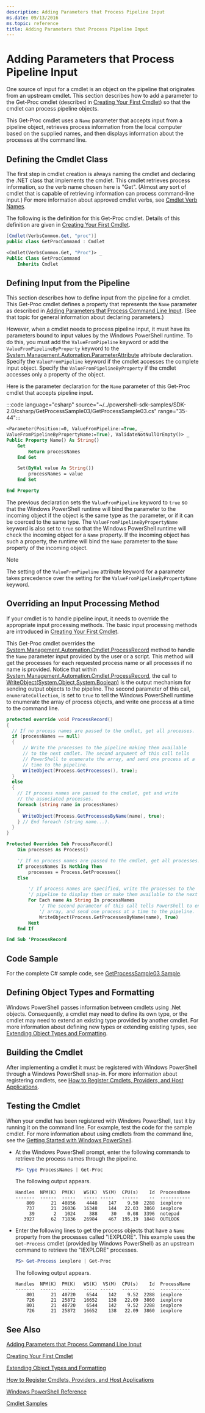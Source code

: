 ```yaml
---
description: Adding Parameters that Process Pipeline Input
ms.date: 09/13/2016
ms.topic: reference
title: Adding Parameters that Process Pipeline Input
---
```

# Adding Parameters that Process Pipeline Input

One source of input for a cmdlet is an object on the pipeline that originates from an upstream
cmdlet. This section describes how to add a parameter to the Get-Proc cmdlet (described in
[Creating Your First Cmdlet](./creating-a-cmdlet-without-parameters.md)) so that the cmdlet can
process pipeline objects.

This Get-Proc cmdlet uses a `Name` parameter that accepts input from a pipeline object, retrieves
process information from the local computer based on the supplied names, and then displays
information about the processes at the command line.

## Defining the Cmdlet Class

The first step in cmdlet creation is always naming the cmdlet and declaring the .NET class that
implements the cmdlet. This cmdlet retrieves process information, so the verb name chosen here is
"Get". (Almost any sort of cmdlet that is capable of retrieving information can process command-line
input.) For more information about approved cmdlet verbs, see
[Cmdlet Verb Names](./approved-verbs-for-windows-powershell-commands.md).

The following is the definition for this Get-Proc cmdlet. Details of this definition are given in
[Creating Your First Cmdlet](./creating-a-cmdlet-without-parameters.md).

```csharp
[Cmdlet(VerbsCommon.Get, "proc")]
public class GetProcCommand : Cmdlet
```

```vb
<Cmdlet(VerbsCommon.Get, "Proc")> _
Public Class GetProcCommand
    Inherits Cmdlet
```

## Defining Input from the Pipeline

This section describes how to define input from the pipeline for a cmdlet. This Get-Proc cmdlet
defines a property that represents the `Name` parameter as described in
[Adding Parameters that Process Command Line Input](./adding-parameters-that-process-command-line-input.md).
(See that topic for general information about declaring parameters.)

However, when a cmdlet needs to process pipeline input, it must have its parameters bound to input
values by the Windows PowerShell runtime. To do this, you must add the `ValueFromPipeline` keyword
or add the `ValueFromPipelineByProperty` keyword to the
[System.Management.Automation.ParameterAttribute](/dotnet/api/System.Management.Automation.ParameterAttribute)
attribute declaration. Specify the `ValueFromPipeline` keyword if the cmdlet accesses the complete
input object. Specify the `ValueFromPipelineByProperty` if the cmdlet accesses only a property of
the object.

Here is the parameter declaration for the `Name` parameter of this Get-Proc cmdlet that accepts pipeline input.

:::code language="csharp" source="~/../powershell-sdk-samples/SDK-2.0/csharp/GetProcessSample03/GetProcessSample03.cs" range="35-44":::

```vb
<Parameter(Position:=0, ValueFromPipeline:=True, _
ValueFromPipelineByPropertyName:=True), ValidateNotNullOrEmpty()> _
Public Property Name() As String()
    Get
        Return processNames
    End Get

    Set(ByVal value As String())
        processNames = value
    End Set

End Property
```

<!-- TODO!!!: review snippet reference  [!CODE [Msh_samplesgetproc03#GetProc03VBNameParameter](Msh_samplesgetproc03#GetProc03VBNameParameter)]  -->

The previous declaration sets the `ValueFromPipeline` keyword to `true` so that the Windows
PowerShell runtime will bind the parameter to the incoming object if the object is the same type as
the parameter, or if it can be coerced to the same type. The `ValueFromPipelineByPropertyName`
keyword is also set to `true` so that the Windows PowerShell runtime will check the incoming object
for a `Name` property. If the incoming object has such a property, the runtime will bind the `Name`
parameter to the `Name` property of the incoming object.

> [!NOTE]
> The setting of the `ValueFromPipeline` attribute keyword for a parameter takes precedence over the
> setting for the `ValueFromPipelineByPropertyName` keyword.

## Overriding an Input Processing Method

If your cmdlet is to handle pipeline input, it needs to override the appropriate input processing
methods. The basic input processing methods are introduced in
[Creating Your First Cmdlet](./creating-a-cmdlet-without-parameters.md).

This Get-Proc cmdlet overrides the
[System.Management.Automation.Cmdlet.ProcessRecord](/dotnet/api/System.Management.Automation.Cmdlet.ProcessRecord)
method to handle the `Name` parameter input provided by the user or a script. This method will get
the processes for each requested process name or all processes if no name is provided. Notice that
within [System.Management.Automation.Cmdlet.ProcessRecord](/dotnet/api/System.Management.Automation.Cmdlet.ProcessRecord),
the call to [WriteObject(System.Object,System.Boolean)](/dotnet/api/system.management.automation.cmdlet.writeobject#System_Management_Automation_Cmdlet_WriteObject_System_Object_System_Boolean_)
is the output mechanism for sending output objects to the pipeline. The second parameter of this
call, `enumerateCollection`, is set to `true` to tell the Windows PowerShell runtime to enumerate
the array of process objects, and write one process at a time to the command line.

```csharp
protected override void ProcessRecord()
{
  // If no process names are passed to the cmdlet, get all processes.
  if (processNames == null)
  {
      // Write the processes to the pipeline making them available
      // to the next cmdlet. The second argument of this call tells
      // PowerShell to enumerate the array, and send one process at a
      // time to the pipeline.
      WriteObject(Process.GetProcesses(), true);
  }
  else
  {
    // If process names are passed to the cmdlet, get and write
    // the associated processes.
    foreach (string name in processNames)
    {
      WriteObject(Process.GetProcessesByName(name), true);
    } // End foreach (string name...).
  }
}
```

```vb
Protected Overrides Sub ProcessRecord()
    Dim processes As Process()

    '/ If no process names are passed to the cmdlet, get all processes.
    If processNames Is Nothing Then
        processes = Process.GetProcesses()
    Else

        '/ If process names are specified, write the processes to the
        '/ pipeline to display them or make them available to the next cmdlet.
        For Each name As String In processNames
            '/ The second parameter of this call tells PowerShell to enumerate the
            '/ array, and send one process at a time to the pipeline.
            WriteObject(Process.GetProcessesByName(name), True)
        Next
    End If

End Sub 'ProcessRecord
```

## Code Sample

For the complete C# sample code, see [GetProcessSample03 Sample](./getprocesssample03-sample.md).

## Defining Object Types and Formatting

Windows PowerShell passes information between cmdlets using .Net objects. Consequently, a cmdlet may
need to define its own type, or the cmdlet may need to extend an existing type provided by another
cmdlet. For more information about defining new types or extending existing types, see
[Extending Object Types and Formatting](/previous-versions//ms714665(v=vs.85)).

## Building the Cmdlet

After implementing a cmdlet it must be registered with Windows PowerShell through a Windows
PowerShell snap-in. For more information about registering cmdlets, see
[How to Register Cmdlets, Providers, and Host Applications](/previous-versions//ms714644(v=vs.85)).

## Testing the Cmdlet

When your cmdlet has been registered with Windows PowerShell, test it by running it on the command
line. For example, test the code for the sample cmdlet. For more information about using cmdlets
from the command line, see the
[Getting Started with Windows PowerShell](/powershell/scripting/getting-started/getting-started-with-windows-powershell).

- At the Windows PowerShell prompt, enter the following commands to retrieve the process names
  through the pipeline.

  ```powershell
  PS> type ProcessNames | Get-Proc
  ```

  The following output appears.

  ```
  Handles  NPM(K)  PM(K)   WS(K)  VS(M)  CPU(s)    Id  ProcessName
  -------  ------  -----   ----- -----   ------    --  -----------
      809      21  40856    4448    147    9.50  2288  iexplore
      737      21  26036   16348    144   22.03  3860  iexplore
       39       2   1024     388     30    0.08  3396  notepad
     3927      62  71836   26984    467  195.19  1848  OUTLOOK
  ```

- Enter the following lines to get the process objects that have a `Name` property from the
  processes called "IEXPLORE". This example uses the `Get-Process` cmdlet (provided by Windows
  PowerShell) as an upstream command to retrieve the "IEXPLORE" processes.

  ```powershell
  PS> Get-Process iexplore | Get-Proc
  ```

  The following output appears.

  ```
  Handles  NPM(K)  PM(K)   WS(K)  VS(M)  CPU(s)    Id  ProcessName
  -------  ------  -----   ----- -----   ------    --  -----------
      801      21  40720    6544    142    9.52  2288  iexplore
      726      21  25872   16652    138   22.09  3860  iexplore
      801      21  40720    6544    142    9.52  2288  iexplore
      726      21  25872   16652    138   22.09  3860  iexplore
  ```

## See Also

[Adding Parameters that Process Command Line Input](./adding-parameters-that-process-command-line-input.md)

[Creating Your First Cmdlet](./creating-a-cmdlet-without-parameters.md)

[Extending Object Types and Formatting](/previous-versions//ms714665(v=vs.85))

[How to Register Cmdlets, Providers, and Host Applications](/previous-versions//ms714644(v=vs.85))

[Windows PowerShell Reference](../windows-powershell-reference.md)

[Cmdlet Samples](./cmdlet-samples.md)
